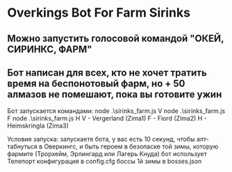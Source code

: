 ﻿# Overkings Bot For Farm Sirinks
## Можно запустить голосовой командой "ОКЕЙ, СИРИНКС, ФАРМ"
## Бот написан для всех, кто не хочет тратить время на беспонотовый фарм, но + 50 алмазов не помешают, пока вы готовите ужин
Бот запускается командами:
 node .\sirinks_farm.js V
 node .\sirinks_farm.js F
 node .\sirinks_farm.js H
 V - Vergerland (Zima1)
 F - Fiord (Zima2)
 H - Heimskringla (Zima3)
 
 Условия запуска:
 запускаете бота, у вас есть 10 секунд, чтобы алт-табнуться в Оверкингс, и быть героем в безопаске той зимы, которую фармите (Трорхейм, Эрлингард или Лагерь Кнуда)
 бот использует Телепорт
 конфигурация в config.cfg
 боссы 1й зимы в bosses.json
